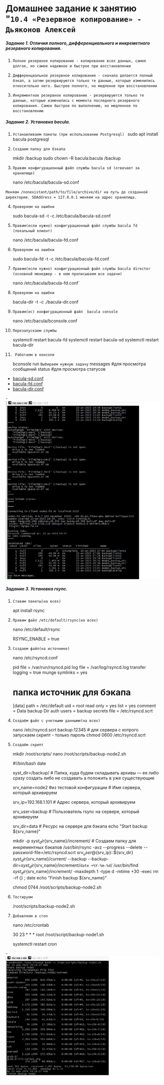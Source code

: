 # Домашнее задание к занятию "`10.4 «Резервное копирование» - Дьяконов Алексей`



##### Задание 1. Отличия  полного, дифференциального и инкреметного резервного копирования.

1. `Полное резервное копирование - копирование всех данных, самое долгое, но самое надежное и быстрое при восстановлении`

2. `Дифференциальное резервное копирование - сначала делается полный бэкап, а затем резервируются только те данные, которые изменились относительно него. Быстрее полного, но медленне при восстановлении `

3. `Инкрементное резервное копирование - резервируются только те данные, которые изменились с момента последнего резервного копирования. Самое быстрое по выполнению, но медленное по восстановлению`

##### Задание 2. Установка bacula.

1. `Устанавливаем пакеты (при использовании Postgresql) `
    sudo apt install bacula postgresql

2. `Создаем папку для бэкапа`

    mkdir /backup
    sudo chown -R bacula:bacula /backup

3. `Правим конфигурационный файл службы bacula sd (отвечает за хранилище)`

    nano /etc/bacula/bacula-sd.conf

`Меняем /nonexistant/path/to/file/archive/dir на путь до созданной директории. SDAddress = 127.0.0.1 меняем на адрес хранилища.` 

4. `Проверяем на ошибки`

    sudo bacula-sd -t -c /etc/bacula/bacula-sd.conf

5. `Правим(если нужно) конфигурационный файл службы bacula fd (локальный клиент) `

    nano /etc/bacula/bacula-fd.conf

6. `Проверяем на ошибки`

    sudo bacula-fd -t -c /etc/bacula/bacula-fd.conf

7. `Правим(если нужно) конфигурационный файл службы bacula director (основной менеджер - в нем прописываем все задачи) `

    nano /etc/bacula/bacula-fd.conf`


8. `Проверяем на ошибки`

    bacula-dir -t -c ./bacula-dir.conf

9. `Правим(ес) конфигурационный файл  bacula console `

    nano /etc/bacula/bconsole.conf


10. `Перезапускаем службы`

    systemctl restart bacula-fd
    systemctl restart bacula-sd
    systemctl restart bacula-dir

11. ` Работаем в консоли`

    bconsole
    run
    `Выбираем нужную задачу`
    messages #для просмотра сообщений
    status #для просмотра статусов

 -  [bacula-sd.conf](./config/bacula-sd.conf) 
 -  [bacula-fd.conf](./config/bacula-fd.conf)
 -  [bacula-dir.conf](./config/bacula-dir.conf)

-![Скриншот bacula](./img/2_1.jpg)




##### Задание 3. Установка rsync.

1. `Ставим пакеты(на всех)`

    apt install rsync

2. `Правим файл /etc/default/rsync(на всех)`

    nano /etc/default/rsync

    RSYNC_ENABLE = true

3. `Создаем файл(на источнике)`

    nano /etc/rsyncd.conf
    
    pid file = /var/run/rsyncd.pid
    log file = /var/log/rsyncd.log
    transfer logging = true
    munge symlinks = yes

    # папка источник для бэкапа
    [data]
    path = /etc/default
    uid = root
    read only = yes
    list = yes
    comment = Data backup Dir
    auth users = backup
    secrets file = /etc/rsyncd.scrt

4. `Создаём файл с учетными данными(на всех) `

    nano /etc/rsyncd.scrt
    backup:12345 # для сервера с котрого запускаем скрипт  - только пароль
    chmod 0600 /etc/rsyncd.scrt

5. `Создаём скрипт `

    mkdir /root/scripts/
    nano /root/scripts/backup-node2.sh

    #!/bin/bash
    date
    
    syst_dir=/backup/ # Папка, куда будем складывать архивы — ее либо сразу создать либо не создавать а положить в уже существующие
    
    srv_name=node2 #из тестовой конфигурации # Имя сервера, который архивируем
    
    srv_ip=192.168.1.101 # Адрес сервера, который архивируем
   
    srv_user=backup  # Пользователь rsync на сервере, который архивируем
   
    srv_dir=data  # Ресурс на сервере для бэкапа
    echo "Start backup ${srv_name}"
    
    mkdir -p ${syst_dir}${srv_name}/increment/ # Создаем папку для инкрементных бэкапов
    /usr/bin/rsync -avz --progress --delete  --password-file=/etc/rsyncd.scrt ${srv_user}@${srv_ip}::${srv_dir} ${syst_dir}${srv_name}/current/ --backup --backup-dir=${syst_dir}${srv_name}/increment/`date +%Y-%m-%d`/
    /usr/bin/find ${syst_dir}${srv_name}/increment/ -maxdepth 1 -type d -mtime +30 -exec rm -rf {} \;
    date
    echo "Finish backup ${srv_name}"

    chmod 0744 /root/scripts/backup-node2.sh


6. `Тестируем`

    /root/scripts/backup-node2.sh

7. `Добавляем в cron`

    nano /etc/crontab

    30 23 * * * root /root/script/backup-node1.sh

    systemctl restart cron 

-![Скриншот rsync](./img/3_1.jpg)
